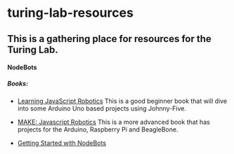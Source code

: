 # turing-lab-resources

## This is a gathering place for resources for the Turing Lab.

#### NodeBots
##### Books:
+ [Learning JavaScript Robotics](https://https://www.amazon.com/Learning-JavaScript-Robotics-Kassandra-Perch/dp/1785883348/ref=sr_1_1?ie=UTF8&qid=1480791035&sr=8-1&keywords=learning+javascript+robotics)  This is a good beginner book that will dive into some Arduino Uno based projects using Johnny-Five.

+ [MAKE: Javascript Robotics](https://www.amazon.com/JavaScript-Robotics-Johnny-Five-Raspberry-BeagleBone/dp/1457186950/ref=pd_bxgy_14_img_2?_encoding=UTF8&pd_rd_i=1457186950&pd_rd_r=Y6FSYK2DX954X6Y4JHR6&pd_rd_w=RccP2&pd_rd_wg=MLaXk&psc=1&refRID=Y6FSYK2DX954X6Y4JHR6)
This is a more advanced book that has projects for the Arduino, Raspberry Pi and BeagleBone.

+ [Getting Started with NodeBots](./nodebots/getting-started.markdown)
